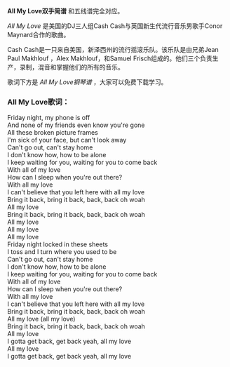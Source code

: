 

**All My Love双手简谱** 和五线谱完全对应。

_All My Love_ 是美国的DJ三人组Cash Cash与英国新生代流行音乐男歌手Conor Maynard合作的歌曲。

Cash Cash是一只来自美国，新泽西州的流行摇滚乐队。该乐队是由兄弟Jean Paul Makhlouf ，Alex Makhlouf，和Samuel
Frisch组成的。他们三个负责生产，录制，混音和掌握他们的所有的音乐。

歌词下方是 _All My Love钢琴谱_ ，大家可以免费下载学习。

### All My Love歌词：

Friday night, my phone is off  
And none of my friends even know you're gone  
All these broken picture frames  
I'm sick of your face, but can't look away  
Can't go out, can't stay home  
I don't know how, how to be alone  
I keep waiting for you, waiting for you to come back  
With all of my love  
How can I sleep when you're out there?  
With all my love  
I can't believe that you left here with all my love  
Bring it back, bring it back, back, back oh woah  
All my love  
Bring it back, bring it back, back, back oh woah  
All my love  
All my love  
All my love  
Friday night locked in these sheets  
I toss and I turn where you used to be  
Can't go out, can't stay home  
I don't know how, how to be alone  
I keep waiting for you, waiting for you to come back  
With all of my love  
How can I sleep when you're out there?  
With all my love  
I can't believe that you left here with all my love  
Bring it back, bring it back, back, back oh woah  
All my love (all my love)  
Bring it back, bring it back, back, back oh woah  
All my love  
I gotta get back, get back yeah, all my love  
All my love  
I gotta get back, get back yeah, all my love

